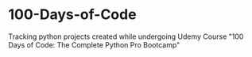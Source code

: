 # 100-Days-of-Code
Tracking python projects created while undergoing Udemy Course "100 Days of Code: The Complete Python Pro Bootcamp"
